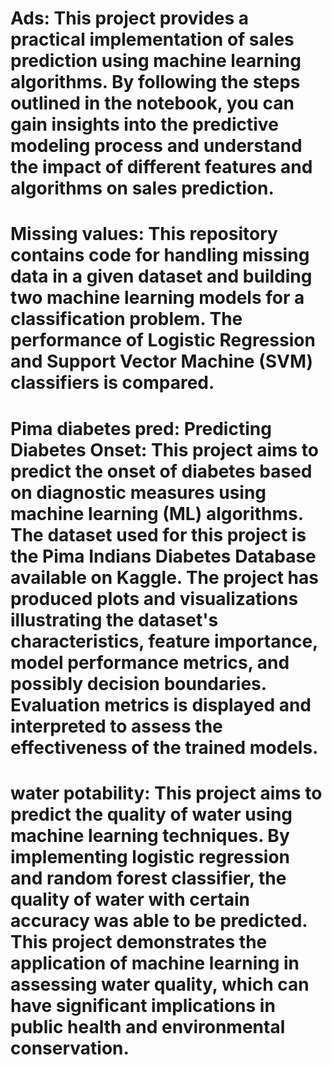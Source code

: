 # Ads: This project provides a practical implementation of sales prediction using machine learning algorithms. By following the steps outlined in the notebook, you can gain insights into the predictive modeling process and understand the impact of different features and algorithms on sales prediction.
# Missing values: This repository contains code for handling missing data in a given dataset and building two machine learning models for a classification problem. The performance of Logistic Regression and Support Vector Machine (SVM) classifiers is compared. 
# Pima diabetes pred:  Predicting Diabetes Onset: This project aims to predict the onset of diabetes based on diagnostic measures using machine learning (ML) algorithms. The dataset used for this project is the Pima Indians Diabetes Database available on Kaggle. The project has produced plots and visualizations illustrating the dataset's characteristics, feature importance, model performance metrics, and possibly decision boundaries. Evaluation metrics is displayed and interpreted to assess the effectiveness of the trained models.
# water potability: This project aims to predict the quality of water using machine learning techniques. By implementing logistic regression and random forest classifier, the quality of water with certain accuracy was able to be predicted. This project demonstrates the application of machine learning in assessing water quality, which can have significant implications in public health and environmental conservation.
